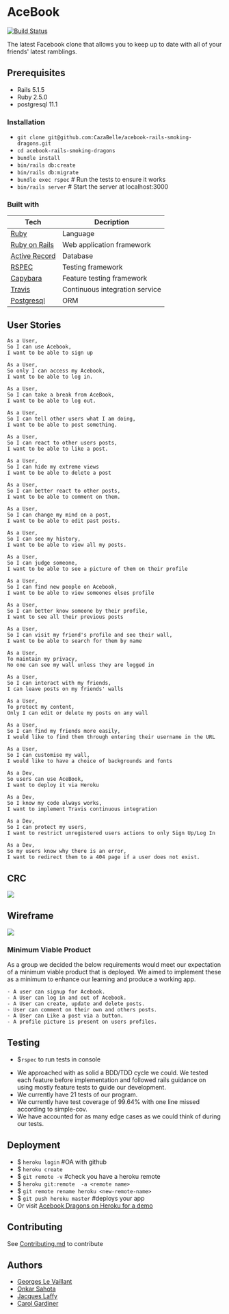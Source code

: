 # AceBook 
[![Build Status](https://travis-ci.org/CazaBelle/acebook-rails-smoking-dragons.svg?branch=master)](https://travis-ci.org/CazaBelle/acebook-rails-smoking-dragons)

The latest Facebook clone that allows you to keep up to date with all of your friends' latest ramblings.

## Prerequisites
* Rails 5.1.5
* Ruby 2.5.0
* postgresql 11.1

### Installation
* `git clone git@github.com:CazaBelle/acebook-rails-smoking-dragons.git`
* `cd acebook-rails-smoking-dragons`
* `bundle install`
* `bin/rails db:create`
* `bin/rails db:migrate`
* `bundle exec rspec` # Run the tests to ensure it works
* `bin/rails server` # Start the server at localhost:3000

### Built with
|  Tech|  Decription |   
|---|---|
|[Ruby](https://ruby-doc.org/)| Language|
|[Ruby on Rails](https://guides.rubyonrails.org/) |  Web application framework |
|[Active Record](https://guides.rubyonrails.org/active_record_basics.html)  | Database  |  
|[RSPEC](http://rspec.info/)  | Testing framework  |  
|[Capybara](http://teamcapybara.github.io/capybara/)| Feature testing framework|
|[Travis](https://travis-ci.org/)| Continuous integration service|
|[Postgresql](https://www.postgresql.org/)|ORM|

## User Stories
```
As a User,
So I can use Acebook,
I want to be able to sign up
```
```
As a User,
So only I can access my Acebook,
I want to be able to log in.
```
```
As a User,
So I can take a break from AceBook,
I want to be able to log out.
```
```
As a User,
So I can tell other users what I am doing,
I want to be able to post something.
```
```
As a User,
So I can react to other users posts,
I want to be able to like a post.
```
```
As a User,
So I can hide my extreme views
I want to be able to delete a post
```
```
As a User,
So I can better react to other posts,
I want to be able to comment on them.
```
```
As a User,
So I can change my mind on a post,
I want to be able to edit past posts.
```
```
As a User,
So I can see my history,
I want to be able to view all my posts.
```
```
As a User,
So I can judge someone,
I want to be able to see a picture of them on their profile
```
```
As a User,
So I can find new people on Acebook,
I want to be able to view someones elses profile
```
```
As a User,
So I can better know someone by their profile,
I want to see all their previous posts
```
```
As a User,
So I can visit my friend's profile and see their wall,
I want to be able to search for them by name
```
```
As a User,
To maintain my privacy,
No one can see my wall unless they are logged in
```
```
As a User,
So I can interact with my friends,
I can leave posts on my friends' walls
```
```
As a User,
To protect my content,
Only I can edit or delete my posts on any wall
```
```
As a User,
So I can find my friends more easily,
I would like to find them through entering their username in the URL
```
```
As a User,
So I can customise my wall,
I would like to have a choice of backgrounds and fonts
```
```
As a Dev,
So users can use AceBook,
I want to deploy it via Heroku
```
```
As a Dev,
So I know my code always works,
I want to implement Travis continuous integration
```
```
As a Dev,
So I can protect my users,
I want to restrict unregistered users actions to only Sign Up/Log In
```
```
As a Dev,
So my users know why there is an error,
I want to redirect them to a 404 page if a user does not exist.
```
## CRC
![](app/assets/images/CRCmodel.png)

## Wireframe
![](app/assets/images/acebook-wireframe.png)

### Minimum Viable Product
  As a group we decided the below requirements would meet our expectation of a minimum viable product that is deployed. We aimed to implement these as a minimum to enhance our learning and produce a working app.
```
- A user can signup for Acebook.
- A User can log in and out of Acebook.
- A User can create, update and delete posts.
- User can comment on their own and others posts.
- A User can Like a post via a button.
- A profile picture is present on users profiles.
```

## Testing
* $`rspec` to run tests in console
- We approached with as solid a BDD/TDD cycle we could. We tested each feature before implementation and followed rails guidance on using mostly feature tests to guide our development.
- We currently have 21 tests of our program.
- We currently have test coverage of 99.64% with one line missed according to simple-cov.
- We have accounted for as many edge cases as we could think of during our tests.

## Deployment
* $ `heroku login` #OA with github
* $ `heroku create`
* $ `git remote -v` #check you have a heroku remote
* $ `heroku git:remote  -a <remote name>`
* $ `git remote rename heroku <new-remote-name>`
* $ `git push heroku master` #deploys your app
* Or visit [Acebook Dragons on Heroku for a demo](https://acebook-dragons.herokuapp.com)

## Contributing
See [Contributing.md](https://github.com/CazaBelle/acebook-rails-smoking-dragons/blob/master/CONTRIBUTING.md) to contribute

## Authors
* [Georges Le Vaillant](https://github.com/stonefarmer9)
* [Onkar Sahota](https://github.com/OSSahota)
* [Jacques Laffy](https://github.com/jlaffbabs)
* [Carol Gardiner](https://github.com/CazaBelle?tab=repositories)
